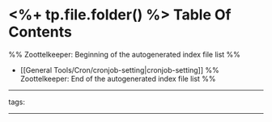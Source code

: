 # <%+ tp.file.folder() %> Table Of Contents



%% Zoottelkeeper: Beginning of the autogenerated index file list  %%
-  [[General Tools/Cron/cronjob-setting|cronjob-setting]]
%% Zoottelkeeper: End of the autogenerated index file list  %%



---

tags: 

---